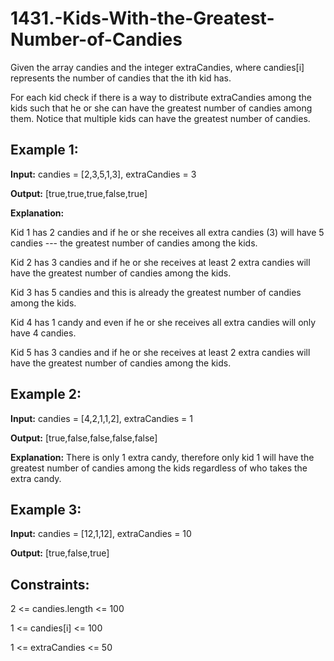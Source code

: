 # 1431.-Kids-With-the-Greatest-Number-of-Candies

Given the array candies and the integer extraCandies, where candies[i] represents the number of candies that the ith kid has.

For each kid check if there is a way to distribute extraCandies among the kids such that he or she can have the greatest number of candies among them. Notice that multiple kids can have the greatest number of candies.

 

## Example 1:

**Input:** candies = [2,3,5,1,3], extraCandies = 3

**Output:** [true,true,true,false,true] 

**Explanation:**

Kid 1 has 2 candies and if he or she receives all extra candies (3) will have 5 candies --- the greatest number of candies among the kids.

Kid 2 has 3 candies and if he or she receives at least 2 extra candies will have the greatest number of candies among the kids. 

Kid 3 has 5 candies and this is already the greatest number of candies among the kids. 

Kid 4 has 1 candy and even if he or she receives all extra candies will only have 4 candies.

Kid 5 has 3 candies and if he or she receives at least 2 extra candies will have the greatest number of candies among the kids. 


## Example 2:

**Input:** candies = [4,2,1,1,2], extraCandies = 1

**Output:** [true,false,false,false,false] 

**Explanation:** There is only 1 extra candy, therefore only kid 1 will have the greatest number of candies among the kids regardless of who takes the extra candy.

## Example 3:

**Input:** candies = [12,1,12], extraCandies = 10

**Output:** [true,false,true]
 

## Constraints:

2 <= candies.length <= 100

1 <= candies[i] <= 100

1 <= extraCandies <= 50
